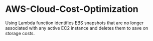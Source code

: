 # AWS-Cloud-Cost-Optimization
Using Lambda function identifies EBS snapshots that are no longer associated with any active EC2 instance and deletes them to save on storage costs.
